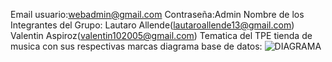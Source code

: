 Email usuario:webadmin@gmail.com
Contraseña:Admin
Nombre de los Integrantes del Grupo:
Lautaro Allende(lautaroallende13@gmail.com)
Valentin Aspiroz(valentin102005@gmail.com)
Tematica del TPE tienda de musica con sus respectivas marcas
diagrama base de datos:
![DIAGRAMA](https://github.com/user-attachments/assets/f673e225-ea1c-4ae1-a4c9-121819cadb80)


